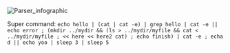 ![Parser_infographic](https://github.com/Muddrayss/minishell/assets/104778891/9d10378d-82ee-4c1f-a8de-4c94d28f093d)

Super command: `echo hello | (cat | cat -e) | grep hello | cat -e || echo error ; (mkdir ../mydir && (ls > ../mydir/myfile && cat < ../mydir/myfile ; << here << here2 cat) ; echo finish) | cat -e ; echa d || echo yoo | sleep 3 | sleep 5`

